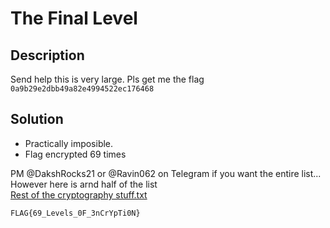 # The Final Level

## Description

Send help this is very large. Pls get me the flag
`0a9b29e2dbb49a82e4994522ec176468`

## Solution

- Practically imposible.
- Flag encrypted 69 times

PM @DakshRocks21 or @Ravin062 on Telegram if you want the entire list... However here is arnd half of the list <br/>
[Rest of the cryptography stuff.txt](https://github.com/DakshRocks21/Write-Ups/files/8281454/Rest.of.the.cryptography.stuff.txt)


`FLAG{69_Levels_0F_3nCrYpTi0N}`
